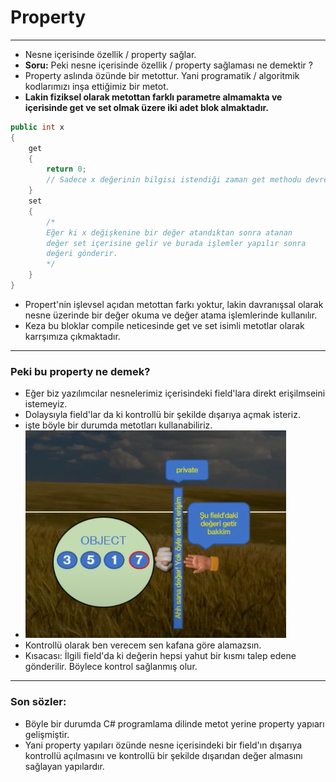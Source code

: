 # Property

---

- Nesne içerisinde özellik / property sağlar.
- **Soru:** Peki nesne içerisinde özellik / property sağlaması ne demektir ?
- Property aslında özünde bir metottur. Yani programatik / algoritmik kodlarımızı inşa ettiğimiz bir metot.
- **Lakin fiziksel olarak metottan farklı parametre almamakta ve içerisinde get ve set olmak üzere iki adet blok almaktadır.**

```csharp
public int x 
{
    get 
    {
        return 0;
        // Sadece x değerinin bilgisi istendiği zaman get methodu devreye girer.
    }
    set
    {
        /*
        Eğer ki x değişkenine bir değer atandıktan sonra atanan 
        değer set içerisine gelir ve burada işlemler yapılır sonra 
        değeri gönderir. 
        */
    }
}
```

- Propert'nin işlevsel açıdan metottan farkı yoktur, lakin davranışsal olarak nesne üzerinde bir değer okuma ve değer atama işlemlerinde kullanılır.
- Keza bu bloklar compile neticesinde get ve set isimli metotlar olarak karrşımıza çıkmaktadır.
---
### Peki bu property ne demek?

- Eğer biz yazılımcılar nesnelerimiz içerisindeki field'lara direkt erişilmseini istemeyiz. 
- Dolaysıyla field'lar da ki kontrollü bir şekilde dışarıya açmak isteriz.
- işte böyle bir durumda metotları kullanabiliriz.
- ![img.png](img.png)
- Kontrollü olarak ben verecem sen kafana göre alamazsın.
- Kısacası: İlgili field'da ki değerin hepsi yahut bir kısmı talep edene gönderilir. Böylece kontrol sağlanmış olur.
---
### Son sözler: 

- Böyle bir durumda C# programlama dilinde metot yerine property yapıarı gelişmiştir.
- Yani property yapıları özünde nesne içerisindeki bir field'ın dışarıya kontrollü açılmasını ve kontrollü bir şekilde dışarıdan değer almasını sağlayan yapılardır.